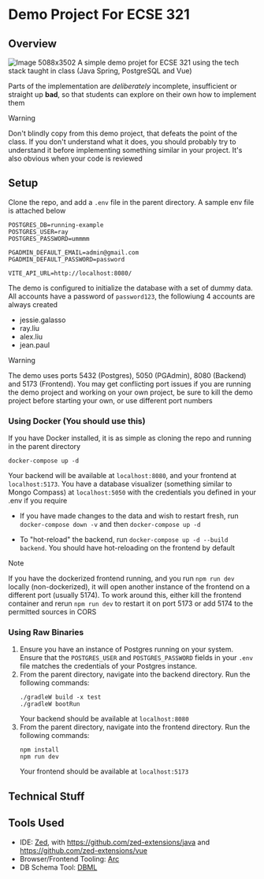 # Demo Project For ECSE 321
## Overview
![Image 5088x3502](https://github.com/user-attachments/assets/138e08da-3db1-4b76-8e25-fdc013421139)
A simple demo projet for ECSE 321 using the tech stack taught in class (Java Spring, PostgreSQL and Vue)  

Parts of the implementation are *deliberately* incomplete, insufficient or straight up **bad**, so that students can explore on their own how to implement them

> [!WARNING]
> Don't blindly copy from this demo project, that defeats the point of the class. If you don't understand what it does, you should probably try to understand it before implementing something similar in your project.  It's also obvious when your code is reviewed
## Setup
Clone the repo, and add a `.env` file in the parent directory. A sample env file is attached below
```
POSTGRES_DB=running-example
POSTGRES_USER=ray
POSTGRES_PASSWORD=ummmm

PGADMIN_DEFAULT_EMAIL=admin@gmail.com
PGADMIN_DEFAULT_PASSWORD=password

VITE_API_URL=http://localhost:8080/
```

The demo is configured to initialize the database with a set of dummy data. All accounts have a password of `password123`, the followiung 4 accounts are always created
- jessie.galasso
- ray.liu
- alex.liu
- jean.paul

> [!WARNING]
> The demo uses ports 5432 (Postgres), 5050 (PGAdmin), 8080 (Backend) and 5173 (Frontend). You may get conflicting port issues if you are running the demo project and working on your own project, be sure to kill the demo project before starting your own, or use different port numbers
  
### Using Docker (You should use this)
If you have Docker installed, it is as simple as cloning the repo and running in the parent directory
```
docker-compose up -d
```
Your backend will be available at `localhost:8080`, and your frontend at `localhost:5173`. You have a database visualizer (something similar to Mongo Compass) at `localhost:5050` with the credentials you defined in your .env if you require

- If you have made changes to the data and wish to restart fresh, run `docker-compose down -v` and then `docker-compose up -d`

- To "hot-reload" the backend, run `docker-compose up -d --build backend`. You should have hot-reloading on the frontend by default

> [!NOTE]
> If you have the dockerized frontend running, and you run `npm run dev` locally (non-dockerized), it will open another instance of the frontend on a different port (usually 5174). To work around this, either kill the frontend container and rerun `npm run dev` to restart it on port 5173 or add 5174 to the permitted sources in CORS
### Using Raw Binaries
1. Ensure you have an instance of Postgres running on your system. Ensure that the `POSTGRES_USER` and `POSTGRES_PASSWORD` fields in your `.env` file matches the credentials of your Postgres instance. 
2. From the parent directory, navigate into the backend directory. Run the following commands:
   ```
   ./gradleW build -x test
   ./gradleW bootRun
   ```
   Your backend should be available at `localhost:8080`
4. From the parent directory, navigate into the frontend directory. Run the following commands:
   ```
   npm install
   npm run dev
   ```
   Your frontend should be available at `localhost:5173`
## Technical Stuff



## Tools Used
- IDE: [Zed](https://zed.dev/), with https://github.com/zed-extensions/java and https://github.com/zed-extensions/vue
- Browser/Frontend Tooling: [Arc](https://arc.net/)
- DB Schema Tool: [DBML](https://dbdiagram.io/d)
